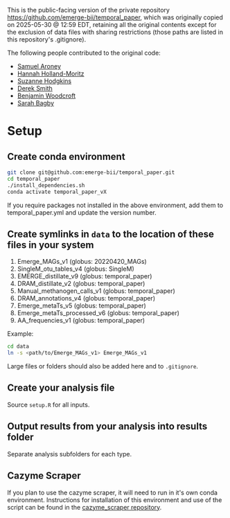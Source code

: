 This is the public-facing version of the private repository https://github.com/emerge-bii/temporal_paper, which was originally copied on 2025-05-30 @ 12:59 EDT, retaining all the original contents except for the exclusion of data files with sharing restrictions (those paths are listed in this repository's .gitignore).

The following people contributed to the original code: 

* [Samuel Aroney](https://github.com/AroneyS)
* [Hannah Holland-Moritz](https://github.com/hhollandmoritz)
* [Suzanne Hodgkins](https://github.com/shodgkins)
* [Derek Smith](https://github.com/thiolovinglife)
* [Benjamin Woodcroft](https://github.com/wwood)
* [Sarah Bagby](https://github.com/scbagby)

# Setup

## Create conda environment

``` bash
git clone git@github.com:emerge-bii/temporal_paper.git
cd temporal_paper
./install_dependencies.sh
conda activate temporal_paper_vX
```

If you require packages not installed in the above environment, add them to temporal_paper.yml and update the version number.

## Create symlinks in `data` to the location of these files in your system

1. Emerge_MAGs_v1 (globus: 20220420_MAGs)
2. SingleM_otu_tables_v4 (globus: SingleM)
3. EMERGE_distillate_v9 (globus: temporal_paper)
4. DRAM_distillate_v2 (globus: temporal_paper)
5. Manual_methanogen_calls_v1 (globus: temporal_paper)
6. DRAM_annotations_v4 (globus: temporal_paper)
7. Emerge_metaTs_v5 (globus: temporal_paper)
8. Emerge_metaTs_processed_v6 (globus: temporal_paper)
9. AA_frequencies_v1 (globus: temporal_paper)

Example:

``` bash
cd data
ln -s <path/to/Emerge_MAGs_v1> Emerge_MAGs_v1
```

Large files or folders should also be added here and to `.gitignore`.

## Create your analysis file

Source `setup.R` for all inputs.

## Output results from your analysis into results folder

Separate analysis subfolders for each type.

## Cazyme Scraper

If you plan to use the cazyme scraper, it will need to run in it's own conda environment. Instructions for installation of this environment and use of the script can be found in the [cazyme_scraper repository](https://github.com/hhollandmoritz/cazyme_scraper/tree/09c0d9d1fa99cfc12d075597c77ff3b4f56768ba).
